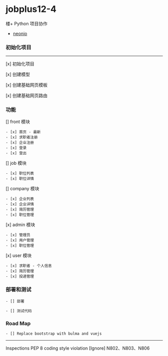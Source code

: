 # jobplus12-4
楼+ Python 项目协作

* [neonio](https://github.com/neonio)

### 初始化项目
---
[x] 初始化项目

[x] 创建模型

[x] 创建基础网页模板
    
[x] 创建基础网页路由
### 功能
[] front 模块

    - [x] 首页 - 最新
    - [x] 求职者注册
    - [x] 企业注册
    - [x] 登录
    - [x] 登出

[] job 模块

    - [x] 职位列表
    - [x] 职位详情

[] company 模块

    - [x] 企业列表
    - [x] 企业详情
    - [x] 简历管理
    - [x] 职位管理
    

[x] admin 模块

    - [x] 管理员
    - [x] 用户管理
    - [x] 职位管理

[x] user 模块

    - [x] 求职者 - 个人信息
    - [x] 简历管理
    - [x] 投递管理
    


### 部署和测试

    - [] 部署

    - [] 测试代码

### Road Map

    - [] Replace bootstrap with bulma and vuejs

---
Inspections
PEP 8 coding style violation
[Ignore] N802、N803、N806